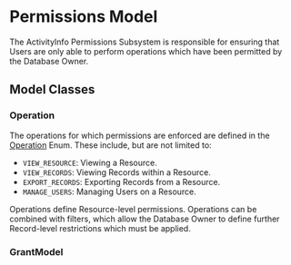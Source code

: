 # Permissions Model

The ActivityInfo Permissions Subsystem is responsible for ensuring that Users are only able to perform operations which 
have been permitted by the Database Owner.

## Model Classes
### Operation

The operations for which permissions are enforced are defined in the [Operation](Operation.java) Enum. These include, 
but are not limited to: 
* `VIEW_RESOURCE`: Viewing a Resource.
* `VIEW_RECORDS`: Viewing Records within a Resource.
* `EXPORT_RECORDS`: Exporting Records from a Resource.
* `MANAGE_USERS`: Managing Users on a Resource.

Operations define Resource-level permissions. Operations can be combined with filters, which allow the Database Owner to 
define further Record-level restrictions which must be applied. 

### GrantModel


